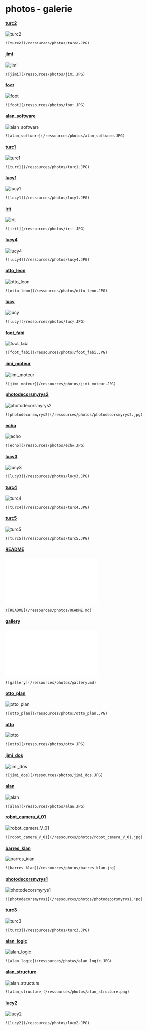 
# photos - galerie
#### [turc2](/ressources/photos/turc2.JPG)

![turc2](/ressources/photos/turc2.JPG)

```
![turc2](/ressources/photos/turc2.JPG)
```

#### [jimi](/ressources/photos/jimi.JPG)

![jimi](/ressources/photos/jimi.JPG)

```
![jimi](/ressources/photos/jimi.JPG)
```

#### [foot](/ressources/photos/foot.JPG)

![foot](/ressources/photos/foot.JPG)

```
![foot](/ressources/photos/foot.JPG)
```

#### [alan_software](/ressources/photos/alan_software.JPG)

![alan_software](/ressources/photos/alan_software.JPG)

```
![alan_software](/ressources/photos/alan_software.JPG)
```

#### [turc1](/ressources/photos/turc1.JPG)

![turc1](/ressources/photos/turc1.JPG)

```
![turc1](/ressources/photos/turc1.JPG)
```

#### [lucy1](/ressources/photos/lucy1.JPG)

![lucy1](/ressources/photos/lucy1.JPG)

```
![lucy1](/ressources/photos/lucy1.JPG)
```

#### [irit](/ressources/photos/irit.JPG)

![irit](/ressources/photos/irit.JPG)

```
![irit](/ressources/photos/irit.JPG)
```

#### [lucy4](/ressources/photos/lucy4.JPG)

![lucy4](/ressources/photos/lucy4.JPG)

```
![lucy4](/ressources/photos/lucy4.JPG)
```

#### [otto_leon](/ressources/photos/otto_leon.JPG)

![otto_leon](/ressources/photos/otto_leon.JPG)

```
![otto_leon](/ressources/photos/otto_leon.JPG)
```

#### [lucy](/ressources/photos/lucy.JPG)

![lucy](/ressources/photos/lucy.JPG)

```
![lucy](/ressources/photos/lucy.JPG)
```

#### [foot_fabi](/ressources/photos/foot_fabi.JPG)

![foot_fabi](/ressources/photos/foot_fabi.JPG)

```
![foot_fabi](/ressources/photos/foot_fabi.JPG)
```

#### [jimi_moteur](/ressources/photos/jimi_moteur.JPG)

![jimi_moteur](/ressources/photos/jimi_moteur.JPG)

```
![jimi_moteur](/ressources/photos/jimi_moteur.JPG)
```

#### [photodecorsmyrys2](/ressources/photos/photodecorsmyrys2.jpg)

![photodecorsmyrys2](/ressources/photos/photodecorsmyrys2.jpg)

```
![photodecorsmyrys2](/ressources/photos/photodecorsmyrys2.jpg)
```

#### [echo](/ressources/photos/echo.JPG)

![echo](/ressources/photos/echo.JPG)

```
![echo](/ressources/photos/echo.JPG)
```

#### [lucy3](/ressources/photos/lucy3.JPG)

![lucy3](/ressources/photos/lucy3.JPG)

```
![lucy3](/ressources/photos/lucy3.JPG)
```

#### [turc4](/ressources/photos/turc4.JPG)

![turc4](/ressources/photos/turc4.JPG)

```
![turc4](/ressources/photos/turc4.JPG)
```

#### [turc5](/ressources/photos/turc5.JPG)

![turc5](/ressources/photos/turc5.JPG)

```
![turc5](/ressources/photos/turc5.JPG)
```

#### [README](/ressources/photos/README.md)

![README](/ressources/photos/README.md)

```
![README](/ressources/photos/README.md)
```

#### [gallery](/ressources/photos/gallery.md)

![gallery](/ressources/photos/gallery.md)

```
![gallery](/ressources/photos/gallery.md)
```

#### [otto_plan](/ressources/photos/otto_plan.JPG)

![otto_plan](/ressources/photos/otto_plan.JPG)

```
![otto_plan](/ressources/photos/otto_plan.JPG)
```

#### [otto](/ressources/photos/otto.JPG)

![otto](/ressources/photos/otto.JPG)

```
![otto](/ressources/photos/otto.JPG)
```

#### [jimi_dos](/ressources/photos/jimi_dos.JPG)

![jimi_dos](/ressources/photos/jimi_dos.JPG)

```
![jimi_dos](/ressources/photos/jimi_dos.JPG)
```

#### [alan](/ressources/photos/alan.JPG)

![alan](/ressources/photos/alan.JPG)

```
![alan](/ressources/photos/alan.JPG)
```

#### [robot_camera_V_01](/ressources/photos/robot_camera_V_01.jpg)

![robot_camera_V_01](/ressources/photos/robot_camera_V_01.jpg)

```
![robot_camera_V_01](/ressources/photos/robot_camera_V_01.jpg)
```

#### [barres_klan](/ressources/photos/barres_klan.jpg)

![barres_klan](/ressources/photos/barres_klan.jpg)

```
![barres_klan](/ressources/photos/barres_klan.jpg)
```

#### [photodecorsmyrys1](/ressources/photos/photodecorsmyrys1.jpg)

![photodecorsmyrys1](/ressources/photos/photodecorsmyrys1.jpg)

```
![photodecorsmyrys1](/ressources/photos/photodecorsmyrys1.jpg)
```

#### [turc3](/ressources/photos/turc3.JPG)

![turc3](/ressources/photos/turc3.JPG)

```
![turc3](/ressources/photos/turc3.JPG)
```

#### [alan_logic](/ressources/photos/alan_logic.JPG)

![alan_logic](/ressources/photos/alan_logic.JPG)

```
![alan_logic](/ressources/photos/alan_logic.JPG)
```

#### [alan_structure](/ressources/photos/alan_structure.png)

![alan_structure](/ressources/photos/alan_structure.png)

```
![alan_structure](/ressources/photos/alan_structure.png)
```

#### [lucy2](/ressources/photos/lucy2.JPG)

![lucy2](/ressources/photos/lucy2.JPG)

```
![lucy2](/ressources/photos/lucy2.JPG)
```
